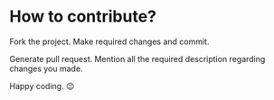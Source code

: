 # How to contribute?
Fork the project. Make required changes and commit.

Generate pull request. Mention all the required description regarding changes you made.

Happy coding. 😉
